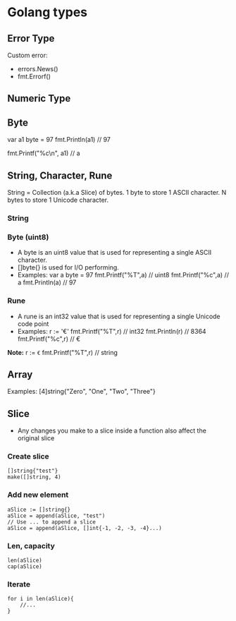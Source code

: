 # Golang types

## Error Type
Custom error: 

- errors.News()
- fmt.Errorf()
## Numeric Type

## Byte
var a1 byte = 97 
fmt.Println(a1) 
// 97 

fmt.Printf("%c\n", a1)
// a 

## String, Character, Rune

String = Collection (a.k.a Slice) of bytes. 
1 byte to store 1 ASCII character. 
N bytes to store 1 Unicode character. 

### String

### Byte (uint8)
- A byte is an uint8 value that is used for representing a single ASCII character. 
- []byte{} is used for I/O performing. 
- Examples: 
    var a byte = 97
    fmt.Printf("%T",a)
    // uint8
    fmt.Printf("%c",a)
    // a
    fmt.Println(a)
    // 97
### Rune
- A rune is an int32 value that is used for representing a single Unicode code point 
- Examples: 
    r := '€'
    fmt.Printf("%T",r)
    // int32 
    fmt.Println(r)
    // 8364
    fmt.Printf("%c",r)
    // €

**Note:**
    r := `€`
    fmt.Printf("%T",r) 
    // string 

## Array
Examples:
    [4]string{"Zero", "One", "Two", "Three"} 
## Slice
- Any changes you make to a slice inside a function also affect the original slice 
### Create slice
    []string{"test"}
    make([]string, 4)
### Add new element
    aSlice := []string{}
    aSlice = append(aSlice, "test")
    // Use ... to append a slice
    aSlice = append(aSlice, []int{-1, -2, -3, -4}...)
### Len, capacity
    len(aSlice)
    cap(aSlice)
### Iterate 
    for i in len(aSlice){
        //...
    }


